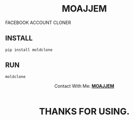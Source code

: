 <h1 align="center">MOAJJEM</h1>
<p>FACEBOOK ACCOUNT CLONER</p>

## INSTALL
````
pip install moldclone
````
## RUN
````
moldclone
````


<div align="center">Contact With Me: <a href="https://www.facebook.com/Md.Moajjem.Hossen.4O4"><b>MOAJJEM</a><br><br></div>

<h1 align="center">THANKS FOR USING.</h1>